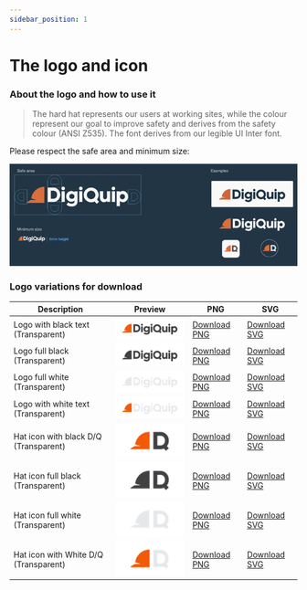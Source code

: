 ```yaml
---
sidebar_position: 1
---
```


# The logo and icon

### About the logo and how to use it

> The hard hat represents our users at working sites, while the colour represent our goal to improve safety and derives from the safety colour (ANSI Z535). The font derives from our legible UI Inter font.

Please respect the safe area and minimum size:

![Logo instructions](./logo_instructions.png)

### Logo variations for download

| Description | Preview | PNG     | SVG
| ----------- | ------- | ------- | ---------
| Logo with black text (Transparent)  | ![Logo with black text](./logo_black.png)    | [Download PNG](./PNG/DigiQuip_logo_black-transparent.png) | [Download SVG](./SVG/DigiQuip_logo_black-transparent.svg)
| Logo full black (Transparent)  | ![Logo all black](./logo_fullblack.png)    | [Download PNG](./PNG/DigiQuip_logo_fullblack-transparent.png) | [Download SVG](./SVG/DigiQuip_logo_fullblack-transparent.svg)
| Logo full white (Transparent)  | ![Logo all white](./logo_fullwhite.png)    | [Download PNG](./PNG/DigiQuip_logo_fullwhite-transparent.png) | [Download SVG](./SVG/DigiQuip_logo_fullwhite-transparent.svg)
| Logo with white text (Transparent)  | ![Logo with white text](./logo_white.png)    | [Download PNG](./PNG/DigiQuip_logo_white-transparent.png) | [Download SVG](./SVG/DigiQuip_logo_white-transparent.svg)
| Hat icon with black D/Q (Transparent)  | ![Icon black text](./icon_black.png)    | [Download PNG](./PNG/DigiQuip_iconD_black-transparent.png) | [Download SVG](./SVG/DigiQuip_iconD_black-transparent.svg)
| Hat icon full black (Transparent)  | ![Icon all black](./icon_fullblack.png)    | [Download PNG](./PNG/DigiQuip_iconD_fullblack-transparent.png) | [Download SVG](./SVG/DigiQuip_iconD_fullblack-transparent.svg)
| Hat icon full white (Transparent)  | ![Icon all white](./icon_fullwhite.png)    | [Download PNG](./PNG/DigiQuip_iconD_fullwhite-transparent.png) | [Download SVG](./SVG/DigiQuip_iconD_fullwhite-transparent.svg)
| Hat icon with White D/Q (Transparent)  | ![Icon white text](./icon_white.png)    | [Download PNG](./PNG/DigiQuip_iconD_white-transparent.png) | [Download SVG](./SVG/DigiQuip_iconD_white-transparent.svg)


